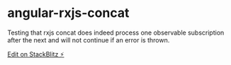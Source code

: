 # angular-rxjs-concat

Testing that rxjs concat does indeed process one observable subscription after the next and will not continue if an error is thrown.

[Edit on StackBlitz ⚡️](https://stackblitz.com/edit/angular-ivy-xkcnme)
